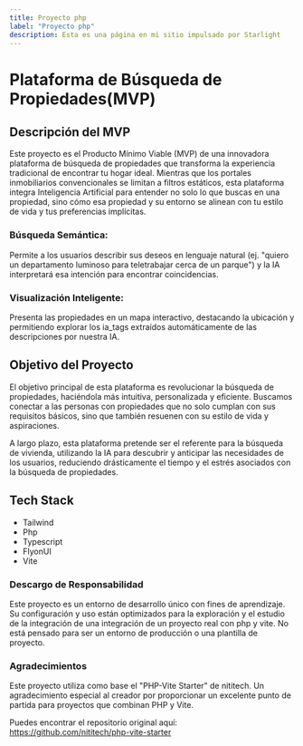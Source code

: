 ```yaml
---
title: Proyecto php
label: "Proyecto php"
description: Esta es una página en mi sitio impulsado por Starlight
---
```


# Plataforma de Búsqueda de Propiedades(MVP)
## Descripción del MVP
Este proyecto es el Producto Mínimo Viable (MVP) de una innovadora plataforma de búsqueda de propiedades que transforma la experiencia tradicional de encontrar tu hogar ideal. Mientras que los portales inmobiliarios convencionales se limitan a filtros estáticos, esta plataforma integra Inteligencia Artificial para entender no solo lo que buscas en una propiedad, sino cómo esa propiedad y su entorno se alinean con tu estilo de vida y tus preferencias implícitas.

### Búsqueda Semántica: 
Permite a los usuarios describir sus deseos en lenguaje natural (ej. "quiero un departamento luminoso para teletrabajar cerca de un parque") y la IA interpretará esa intención para encontrar coincidencias.

### Visualización Inteligente: 
Presenta las propiedades en un mapa interactivo, destacando la ubicación y permitiendo explorar los ia_tags extraídos automáticamente de las descripciones por nuestra IA.

## Objetivo del Proyecto
El objetivo principal de esta plataforma es revolucionar la búsqueda de propiedades, haciéndola más intuitiva, personalizada y eficiente. Buscamos conectar a las personas con propiedades que no solo cumplan con sus requisitos básicos, sino que también resuenen con su estilo de vida y aspiraciones.

A largo plazo, esta plataforma pretende ser el referente para la búsqueda de vivienda, utilizando la IA para descubrir y anticipar las necesidades de los usuarios, reduciendo drásticamente el tiempo y el estrés asociados con la búsqueda de propiedades.

## Tech Stack
- Tailwind
- Php
- Typescript
- FlyonUI
- Vite

### Descargo de Responsabilidad
Este proyecto es un entorno de desarrollo único con fines de aprendizaje. Su configuración y uso están optimizados para la exploración y el estudio de la integración de una integración de un proyecto real con php y vite. No está pensado para ser un entorno de producción o una plantilla de proyecto.

### Agradecimientos
Este proyecto utiliza como base el "PHP-Vite Starter" de nititech. Un agradecimiento especial al creador por proporcionar un excelente punto de partida para proyectos que combinan PHP y Vite.

Puedes encontrar el repositorio original aquí:
https://github.com/nititech/php-vite-starter